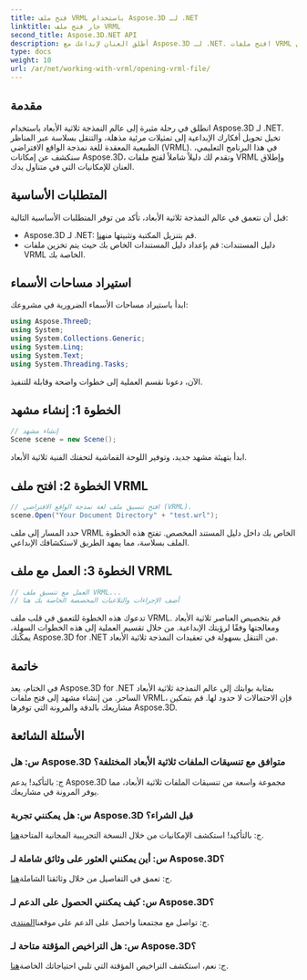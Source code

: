 ```yaml
---
title: فتح ملف VRML باستخدام Aspose.3D لـ .NET
linktitle: جار فتح ملف VRML
second_title: Aspose.3D.NET API
description: أطلق العنان لإبداعك مع Aspose.3D لـ .NET. افتح ملفات VRML دون عناء، وحوّل أفكارك إلى روائع مذهلة ثلاثية الأبعاد. التحميل الان!
type: docs
weight: 10
url: /ar/net/working-with-vrml/opening-vrml-file/
---
```

## مقدمة
انطلق في رحلة مثيرة إلى عالم النمذجة ثلاثية الأبعاد باستخدام Aspose.3D لـ .NET. تخيل تحويل أفكارك الإبداعية إلى تمثيلات مرئية مذهلة، والتنقل بسلاسة عبر المناظر الطبيعية المعقدة للغة نمذجة الواقع الافتراضي (VRML). في هذا البرنامج التعليمي، سنكشف عن إمكانات Aspose.3D، ونقدم لك دليلاً شاملاً لفتح ملفات VRML وإطلاق العنان للإمكانيات التي في متناول يدك.
## المتطلبات الأساسية
قبل أن نتعمق في عالم النمذجة ثلاثية الأبعاد، تأكد من توفر المتطلبات الأساسية التالية:
-  Aspose.3D لـ .NET: قم بتنزيل المكتبة وتثبيتها من[هنا](https://releases.aspose.com/3d/net/).
- دليل المستندات: قم بإعداد دليل المستندات الخاص بك حيث يتم تخزين ملفات VRML الخاصة بك.
## استيراد مساحات الأسماء
ابدأ باستيراد مساحات الأسماء الضرورية في مشروعك:
```csharp
using Aspose.ThreeD;
using System;
using System.Collections.Generic;
using System.Linq;
using System.Text;
using System.Threading.Tasks;
```
الآن، دعونا نقسم العملية إلى خطوات واضحة وقابلة للتنفيذ.
## الخطوة 1: إنشاء مشهد
```csharp
// إنشاء مشهد
Scene scene = new Scene();
```
ابدأ بتهيئة مشهد جديد، وتوفير اللوحة القماشية لتحفتك الفنية ثلاثية الأبعاد.
## الخطوة 2: افتح ملف VRML
```csharp
// افتح تنسيق ملف لغة نمذجة الواقع الافتراضي (VRML).
scene.Open("Your Document Directory" + "test.wrl");
```
حدد المسار إلى ملف VRML الخاص بك داخل دليل المستند المخصص. تفتح هذه الخطوة الملف بسلاسة، مما يمهد الطريق لاستكشافك الإبداعي.
## الخطوة 3: العمل مع ملف VRML
```csharp
// العمل مع تنسيق ملف VRML...
// أضف الإجراءات والتلاعبات المخصصة الخاصة بك هنا
```
تدعوك هذه الخطوة للتعمق في قلب ملف VRML. قم بتخصيص العناصر ثلاثية الأبعاد ومعالجتها وفقًا لرؤيتك الإبداعية.
من خلال تقسيم العملية إلى هذه الخطوات السهلة، يمكّنك Aspose.3D for .NET من التنقل بسهولة في تعقيدات النمذجة ثلاثية الأبعاد.
## خاتمة
في الختام، يعد Aspose.3D for .NET بمثابة بوابتك إلى عالم النمذجة ثلاثية الأبعاد الساحر. من إنشاء مشهد إلى فتح ملفات VRML، فإن الاحتمالات لا حدود لها. قم بتمكين مشاريعك بالدقة والمرونة التي توفرها Aspose.3D.
## الأسئلة الشائعة
### س: هل Aspose.3D متوافق مع تنسيقات الملفات ثلاثية الأبعاد المختلفة؟
ج: بالتأكيد! يدعم Aspose.3D مجموعة واسعة من تنسيقات الملفات ثلاثية الأبعاد، مما يوفر المرونة في مشاريعك.
### س: هل يمكنني تجربة Aspose.3D قبل الشراء؟
 ج: بالتأكيد! استكشف الإمكانيات من خلال النسخة التجريبية المجانية المتاحة[هنا](https://releases.aspose.com/).
### س: أين يمكنني العثور على وثائق شاملة لـ Aspose.3D؟
 ج: تعمق في التفاصيل من خلال وثائقنا الشاملة[هنا](https://reference.aspose.com/3d/net/).
### س: كيف يمكنني الحصول على الدعم لـ Aspose.3D؟
 ج: تواصل مع مجتمعنا واحصل على الدعم على موقعنا[المنتدى](https://forum.aspose.com/c/3d/18).
### س: هل التراخيص المؤقتة متاحة لـ Aspose.3D؟
 ج: نعم، استكشف التراخيص المؤقتة التي تلبي احتياجاتك الخاصة[هنا](https://purchase.aspose.com/temporary-license/).